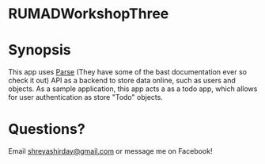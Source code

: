 # RUMADWorkshopThree


Synopsis
========

This app uses [Parse](http://parse.com) (They have some of the bast documentation ever so check it out) API as a backend to store data online, such as users and objects. As a sample application, this app acts a as a todo app, which allows for user authentication as store "Todo" objects.

Questions?
==========

Email shreyashirday@gmail.com or message me on Facebook!
